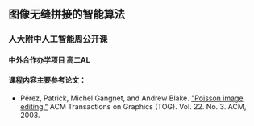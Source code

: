 ## 图像无缝拼接的智能算法 
### 人大附中人工智能周公开课
####  中外合作办学项目 高二AL

#### 课程内容主要参考论文：
* Pérez, Patrick, Michel Gangnet, and Andrew Blake. ["Poisson image editing."]() ACM Transactions on Graphics (TOG). Vol. 22. No. 3. ACM, 2003. 

